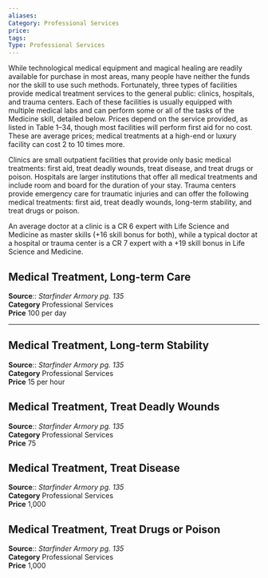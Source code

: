 ```yaml
---
aliases: 
Category: Professional Services
price:  
tags: 
Type: Professional Services
---
```

While technological medical equipment and magical healing are readily available for purchase in most areas, many people have neither the funds nor the skill to use such methods. Fortunately, three types of facilities provide medical treatment services to the general public: clinics, hospitals, and trauma centers. Each of these facilities is usually equipped with multiple medical labs and can perform some or all of the tasks of the Medicine skill, detailed below. Prices depend on the service provided, as listed in Table 1–34, though most facilities will perform first aid for no cost. These are average prices; medical treatments at a high-end or luxury facility can cost 2 to 10 times more.

Clinics are small outpatient facilities that provide only basic medical treatments: first aid, treat deadly wounds, treat disease, and treat drugs or poison. Hospitals are larger institutions that offer all medical treatments and include room and board for the duration of your stay. Trauma centers provide emergency care for traumatic injuries and can offer the following medical treatments: first aid, treat deadly wounds, long-term stability, and treat drugs or poison.

An average doctor at a clinic is a CR 6 expert with Life Science and Medicine as master skills (+16 skill bonus for both), while a typical doctor at a hospital or trauma center is a CR 7 expert with a +19 skill bonus in Life Science and Medicine.

## Medical Treatment, Long-term Care

**Source**:: _Starfinder Armory pg. 135_  
**Category** Professional Services  
**Price** 100 per day

---

## Medical Treatment, Long-term Stability

**Source**:: _Starfinder Armory pg. 135_  
**Category** Professional Services  
**Price** 15 per hour

## Medical Treatment, Treat Deadly Wounds

**Source**:: _Starfinder Armory pg. 135_  
**Category** Professional Services  
**Price** 75

## Medical Treatment, Treat Disease

**Source**:: _Starfinder Armory pg. 135_  
**Category** Professional Services  
**Price** 1,000

## Medical Treatment, Treat Drugs or Poison

**Source**:: _Starfinder Armory pg. 135_  
**Category** Professional Services  
**Price** 1,000
